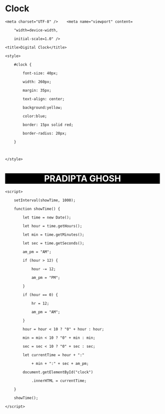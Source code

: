 # Clock
<!DOCTYPE html>

<html lang="en">

<head>

	<meta charset="UTF-8" />	<meta name="viewport" content=

		"width=device-width,

		initial-scale=1.0" />

	<title>Digital Clock</title>

	<style>

		#clock {

			font-size: 40px;

			width: 260px;

			margin: 35px;

			text-align: center;

			background:yellow;

			color:blue;

			border: 15px solid red;

			border-radius: 20px;

		}

		

	</style>

</head>

<body>

<h1 style="text-align:center; background:black; color:white;">PRADIPTA GHOSH</h1>

<div id="clock"></div>

	<script>

		setInterval(showTime, 1000);

		function showTime() {

			let time = new Date();

			let hour = time.getHours();

			let min = time.getMinutes();

			let sec = time.getSeconds();

			am_pm = "AM";

			if (hour > 12) {

				hour -= 12;

				am_pm = "PM";

			}

			if (hour == 0) {

				hr = 12;

				am_pm = "AM";

			}

			hour = hour < 10 ? "0" + hour : hour;

			min = min < 10 ? "0" + min : min;

			sec = sec < 10 ? "0" + sec : sec;

			let currentTime = hour + ":"

				+ min + ":" + sec + am_pm;

			document.getElementById("clock")

				.innerHTML = currentTime;

		}

		showTime();

	</script>

</body>

</html>
